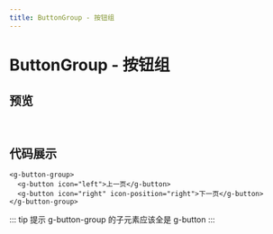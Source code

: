 ```yaml
---
title: ButtonGroup - 按钮组
---
```


# ButtonGroup - 按钮组

## 预览
<br />
<ClientOnly>
<button-group-demo />
</ClientOnly>

## 代码展示
```vue
<g-button-group>
  <g-button icon="left">上一页</g-button>
  <g-button icon="right" icon-position="right">下一页</g-button>
</g-button-group>
```

::: tip 提示
g-button-group 的子元素应该全是 g-button
:::

